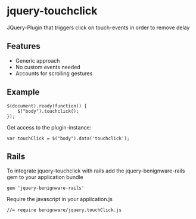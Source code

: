jquery-touchclick
=================

JQuery-Plugin that triggers click on touch-events in order to remove delay

Features
--------
* Generic approach
* No custom events needed
* Accounts for scrolling gestures

Example
-------

```
$(document).ready(function() {
	$("body").touchclick();
});
```

Get access to the plugin-instance:
```
var touchClick = $("body").data('touchclick');
```


Rails
-----

To integrate jquery-touchclick with rails add the jquery-benignware-rails gem to your application bundle

```
gem 'jquery-benignware-rails'
```

Require the javascript in your application.js
```
//= require benignware/jquery.touchClick.js
```
